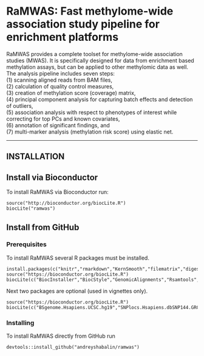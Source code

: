 # RaMWAS: Fast methylome-wide association study pipeline for enrichment platforms

RaMWAS provides a complete toolset for 
    methylome-wide association studies (MWAS).
    It is specifically designed for data from 
    enrichment based methylation assays,
    but can be applied to other methylomic data as well.
    The analysis pipeline includes seven steps:  
    (1) scanning aligned reads from BAM files,  
    (2) calculation of quality control measures,  
    (3) creation of methylation score (coverage) matrix,  
    (4) principal component analysis for capturing batch effects and detection of outliers,  
    (5) association analysis with respect to phenotypes of interest while correcting for top PCs and known covariates,  
    (6) annotation of significant findings, and  
    (7) multi-marker analysis (methylation risk score) using elastic net.

------------
INSTALLATION
------------

## Install via Bioconductor

To install RaMWAS via Bioconductor run:

```
source("http://bioconductor.org/biocLite.R")
biocLite("ramwas")
```

## Install from GitHub

### Prerequisites

To install RaMWAS several R packages must be installed.

```
install.packages(c("knitr","rmarkdown","KernSmooth","filematrix","digest","glmnet","devtools","pander"))
source("https://bioconductor.org/biocLite.R")
biocLite(c("BiocInstaller","BiocStyle","GenomicAlignments","Rsamtools","biomaRt","BSgenome.Ecoli.NCBI.20080805"))
```

Next two packages are optional (used in vignettes only).

```
source("https://bioconductor.org/biocLite.R")
biocLite(c("BSgenome.Hsapiens.UCSC.hg19","SNPlocs.Hsapiens.dbSNP144.GRCh37"))
```

### Installing

To install RaMWAS directly from GitHub run

```
devtools::install_github("andreyshabalin/ramwas")
```
